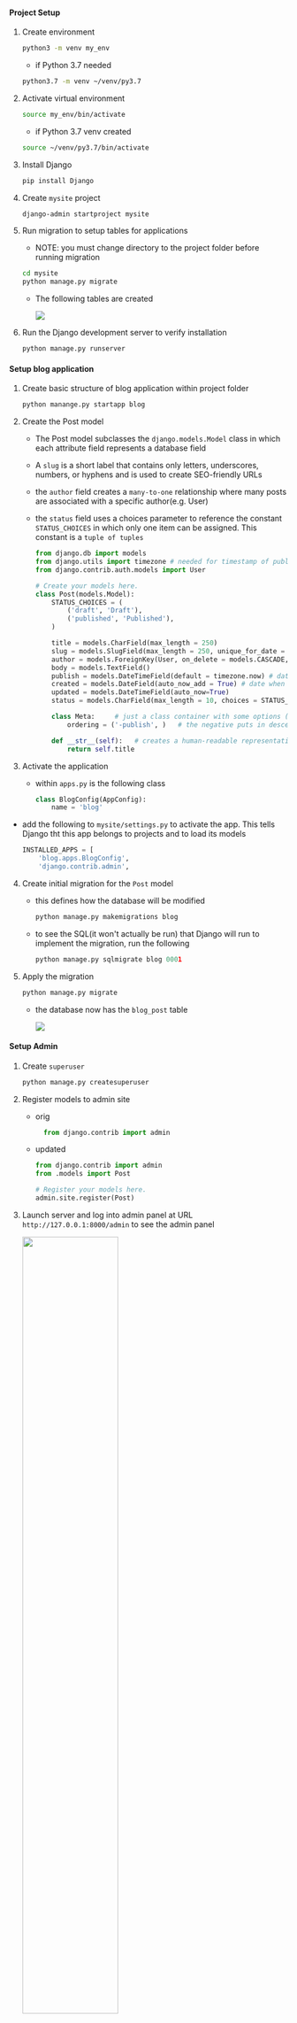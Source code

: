 #### Project Setup

1) Create environment

     ~~~ bash
     python3 -m venv my_env
     ~~~

     - if Python 3.7 needed

     ~~~ bash
     python3.7 -m venv ~/venv/py3.7
     ~~~



2) Activate virtual environment

     ~~~ bash
     source my_env/bin/activate
     ~~~

     - if Python 3.7 venv created

     ~~~ bash
     source ~/venv/py3.7/bin/activate
     ~~~

3) Install Django

    ~~~ bash
    pip install Django
    ~~~


4) Create `mysite` project

    ~~~ bash
    django-admin startproject mysite
    ~~~

5) Run migration to setup tables for applications

    - NOTE: you must change directory to the project folder before running migration

    ~~~ bash
    cd mysite
    python manage.py migrate
    ~~~

    - The following tables are created

        <img src = "First_Migration_.png"/> 

6) Run the Django development server to verify installation

    ~~~ bash
    python manage.py runserver
    ~~~

#### Setup blog application

1) Create basic structure of blog application within project folder

    ~~~ py
    python manange.py startapp blog 
    ~~~

2) Create the Post model
   - The Post model subclasses the `django.models.Model` class in which each attribute field represents a database field
   - A `slug` is a short label that contains only letters, underscores, numbers, or hyphens and is used to create SEO-friendly URLs
   - the `author` field creates a `many-to-one` relationship where many posts are associated with a specific author(e.g. User)
   - the `status` field uses a choices parameter to reference the constant `STATUS_CHOICES` in which only one item can be assigned. This constant is a `tuple of tuples`

        ~~~ py
        from django.db import models
        from django.utils import timezone # needed for timestamp of publish, created, & updated attributes
        from django.contrib.auth.models import User

        # Create your models here.
        class Post(models.Model):
            STATUS_CHOICES = (
                ('draft', 'Draft'),
                ('published', 'Published'),
            )

            title = models.CharField(max_length = 250)
            slug = models.SlugField(max_length = 250, unique_for_date = 'publish')
            author = models.ForeignKey(User, on_delete = models.CASCADE, related_name = 'blog_posts')
            body = models.TextField()
            publish = models.DateTimeField(default = timezone.now) # date with timezone info
            created = models.DateField(auto_now_add = True) # date when post initially created
            updated = models.DateTimeField(auto_now=True)
            status = models.CharField(max_length = 10, choices = STATUS_CHOICES, default = 'draft')

            class Meta:     # just a class container with some options (metadata)
                ordering = ('-publish', )   # the negative puts in descending order from most recently published

            def __str__(self):   # creates a human-readable representation of the object
                return self.title
        ~~~

3) Activate the application

    - within `apps.py` is the following class

        ~~~ py
        class BlogConfig(AppConfig):
            name = 'blog'
        ~~~

- add the following to `mysite/settings.py` to activate the app. This tells Django tht this app belongs to projects and to load its models

    ~~~ py
    INSTALLED_APPS = [
        'blog.apps.BlogConfig',
        'django.contrib.admin',
    ~~~

4) Create initial migration for the `Post` model 

    - this defines how the database will be modified
     
        ~~~ py
        python manage.py makemigrations blog
        ~~~

    - to see the SQL(it won't actually be run) that Django will run to implement the migration, run the following

       ~~~ py
       python manage.py sqlmigrate blog 0001
       ~~~


5) Apply the migration

    ~~~ py
    python manage.py migrate
    ~~~

    - the database now has the `blog_post` table

        <img src = "Post_model_Migration.png"/>


#### Setup Admin

1) Create `superuser`

    ~~~ py
    python manage.py createsuperuser
    ~~~

2) Register models to admin site

    - orig

        ~~~ py
          from django.contrib import admin
        ~~~

    - updated 
        ~~~ py
        from django.contrib import admin
        from .models import Post

        # Register your models here.
        admin.site.register(Post)
        ~~~
    
3) Launch server and log into admin panel at URL `http://127.0.0.1:8000/admin` to see the admin panel

    <img src = "Admin_panel.png" width = "60%"/>

4) Select Add post and note timezone message

    - message varies depending on your actual timezone

        <img src = "Addpost_timezone_message.png" width = "50%"/>

        - this can be resolved by modifying `TIME_ZONE` in `settings.py` to your actual timezone

        - before

            ~~~ py
            TIME_ZONE = 'UTC'
            ~~~

        - after

            ~~~ py
            TIME_ZONE = 'America/Chicago'
            ~~~

    - However, modifying `TIME_ZONE` can cause issues with Daylight Savings Time. It is recommended to use `UTC` time in the database and convert to `local time` for user interactions. <a href = "https://docs.djangoproject.com/en/3.0/topics/i18n/timezone"> see Time zones Django documentation</a>  

#### Customize admin model

1) Add the following model to `admin.py`

    - note the `admin options` 
        
        -  <a href = "https://docs.djangoproject.com/en/3.0/ref/contrib/admin/"> Django admin options </a>

        ~~~ py
        from django.contrib import admin
        from .models import Post

        # Register your models here.
        # admin.site.register(Post)

        # Custom models 
        @admin.register(Post)   # decorator performs same as admin.site.register(Post)
        class PostAdmin(admin.ModelAdmin):
           list_display = ('title', 'slug', 'author', 'publish', 'status')
           list_filter = ('status', 'created', 'publish', 'author')
           search_fields = ('title', 'body')
           prepopulated_fields = {'slug': ('title',)}
           raw_id_fields = ('author',)
           date_hierarchy = 'publish'
           ordering = ('status', 'publish')
        ~~~

#### Create list & detail views

1) Add the following views

    ~~~ py
    from django.shortcuts import render, get_object_or_404
    from .models import Post

    # Create your views here.
    def post_list(request):
        posts = Post.published.all()
        return render(request, 'blog/post/list.html', {'posts': posts})


    def post_detail(request, year, month, day, post):
        post = get_object_or_404(Post, 
            slug = post, 
            status = 'published', 
            publish__year = year,
            publish__month = month,
            publish__day = day)    

        return render(request, 'blog/post/detail.html', {'post': post}) 
    ~~~

2) Add URL patterns for views in the blog app

    - this maps URLs to views
    - the first pattern does not have arguments
    - the second pattern take four arguments
    - angle brackets are used to capture values from a URL as a strings
    - `path converters` are used to capture values. For example, <int:year> looks for a int parameter and returns an integer.  Likewise, <slug:post> matches a slug string
    - <a href = "https://docs.djangoproject.com/en/3.0/topics/http/urls/#path-converters"> Django path converters</a>
    - `name` maps the view
        ~~~ py
        from django.urls import path
        from . import views

        app_name = 'blog'

        urlpatterns = [
            # post views
            path('', views.post_list, name = 'post_list'),
            path('<int:year>/<int:month>/<int:day>/<slug:post>/', views.post_detail, name = 'post_detail'),
            
        ]
        ~~~

3) Update the project `urls.py`

    - add the `include` import

    - add the following to the `urlpatterns` variable

    - the `namespace` blog allow precise reversing of `names URL patterns`

        ~~~ py

        from django.urls import path, include

        urlpatterns = [
            path('admin/', admin.site.urls),
            path('blog/', include('blog.urls', namespace = 'blog')),

        ]

        ~~~

#### Implement Canonical URLs for models

    - Canonical means `preferred` and is a unique URL
    - the `reverse` method allows URLs to be built using their name and also allows passing additional parameters

    - Add the following to `models.py`
    - import `reverse`

        ~~~ py
        from django.urls import reverse
        ~~~

    - create `get_absolute_url` method to link to specific posts

        ~~~ py

        def get_absolute_url(self):
            return reverse("blog:post_detail",   # define args next, kwargs can also be implmented
                             args=[self.publish.year,
                                   self.publish.month,
                                   self.publish.day,
                                   self.slug ])
        
        ~~~

#### Update the models
    - import `reverse`

        ~~~ py
        from django.urls import reverse
        ~~~

    - 

#### Create templates for the views    

1) Set up the following folders and files inside the `blog` app

    <img src = 'template_structure.png'/>

   - use template tags, template variables, and template filters to create templates

2) Create the `base.html` template

    - utilizes `static files`

        ~~~ html
        {% load static %}
        <!DOCTYPE html>
        <html>
            <head>
               <title>{% block title %} {% endblock %} </title>
               <link href = "{% static "css/blog.css"%}" rel = "stylesheet">
            </head>

            <body>

                <div id = "content">
                    {% block content %}

                    {% endblock %}

                </div>

                <div id = "sidebar">
                    <h2> My blog </h2>
                    <p> This is my blog </p>

                </div>

            </body>

        </html>
        ~~~

3) Create the `list.html`template

    - `extends` allows this template to inherit from the `base.html` file
    - Two template filters are applied in the body of the post

        ~~~ html
        {% extends "blog/base.html" %}

        {% block title %} My Blog {% endblock %}

        {% block content %}
            <h1> My Blog! </h1>

            {% for post in posts %}
                <h2>
                    <a href = "{{ post.get_absolute_url }}">
                        {{ post.title }}
                    </a>
                </h2>

                <p class = "date">
                    Published {{ post.publish }} by {{ post.author }}
                </p>

                {{ post.body|truncatewords:30|linebreaks}}

            {% endfor %}

        {%endblock%}
        ~~~

4) Create `detail.html` template

    ~~~ html
    {% extends "blog/base.html" %}

    {% block title %} {{ post.title }} {% endblock %}

    {% block content %}
        <h1> {{post.title}} </h1>
        <p class = "date">
            Published {{post.publish}} by {{post.author}}
        </p>

        {{post.body|linebreaks}}
    {% endblock %} 
    ~~~

#### Add Pagination

1) In `views.py` add the following import

    ~~~ py
    from django.core.paginator import Paginator, EmptyPage, PageNotAnInteger
    ~~~

2) Within `template\blog` create `pagination.html` template

    ~~~ html
    <div class = "pagination">
        <span class = "step-links">
        {% if page.has_previous %}
            <a href = "?page = {{ page.previous_page_number }}">Previous</a>
        {% endif %}

            <span class = "current">
                Page {{page.number}} of {{page.paginator.num_pages}}. 
            </span>

            {% if page.has_next %}
                <a href = "?page={{page.next_page_number }}">Next</a>
            {%endif%}
        </span>
    </div>
    ~~~

3) Within the `list.html` template, add the following to refer to the pagination template

    ~~~ html
    ...
    {% endfor %}

        {% include "pagination.html" with page=posts %}

    {%endblock%}
    ~~~

#### Using Class-based views

- Views are implemented as Python objects instead of functions

1) Add `from django.views.generic import ListView` to `views.py`

2) Create the following class-based view in `views.py`

- The following two lines are analogous and create the queryset

    ~~~ py
        model = Post
        # queryset = Post.published.all()
    ~~~

- Although `object_list` is generically created for the query results, using `context_object_name` makes your code easier to follow

    ~~~ py
    class PostListView(ListView):
        model = Post
        # queryset = Post.published.all()
        context_object_name = 'posts'
        paginate_by = 3
        template_name = 'blog/post/list.html'
    ~~~

3) Modify `blog\urls.py` to use the `PostListView` class

    ~~~ py
    urlpatterns = [
        # post views
        # path('', views.post_list, name = 'post_list'),
        path('', views.PostListView.as_view(), name = 'post_list'),
        ...
    ~~~

4) Update the `list.html` file to receive an obj

    - NOTE: you must not put any spaces within `page=page_obj`

        ~~~ html
            {% endfor %}

            <!--  {% include "pagination.html" with page=posts %} -->
            {% include "pagination.html" with page=page_obj %}
        {%endblock%}

        ~~~

5) Add a link to return to the main blogs page

    ~~~ html
    <a href = '/blog'> return to all blogs </a>
    ~~~

### Adding Forms to blog

1) Create a `forms.py` file inside the blog app

    - this subclassess the base Form class
    - the CharField typicially renders as a HTML `input` element
    - `widget = forms.Textarea` overrides this and renders as an HTML `textarea` element
    - email validation is done on anything with `EmailField()`
    - <a href = 'https://docs.djangoproject.com/en/3.0/ref/forms/fields/'> Django Form Fields documentation </a>

        ~~~ py
        from django import forms

        class EmailPostForm(forms.Form):
           name = forms.CharField(max_length = 25)
           email = forms.EmailField()
           to = forms.EmailField()
           comments = forms.CharField(required = False, widget = forms.Textarea)
        ~~~

2) Create a view for the form

    - add the `EmailPostForm` import to `views.py`

    ~~~ py
    from .forms import EmailPostForm
    ~~~

    - Add the `post_share` view

    - it has both `request` & `post_id` as parameters
    - `get_object_or_404` verifies that post has `published status`
    - the same view is used for initial blank forms as well as forms with submitted data
    - a `GET` request indicates an empty form has to be displayed
    - a `POST` request indicates that valid form data has been submitted for the form to process
    - `request.method = POST` distinguishes between these two scenarios

#### Sending emails with Django

1) Django will write emails to the console if this is added to `settings.py`

    ~~~ py
    EMAIL_BACKEND = 'django.core.mail.backends.console.EmailBackend'
    ~~~

2) To use the SMTP server for `gmail`, add the following with a valid `gmail` account
   
    - IMPORTANT !! You can hide this info from tracking this sensitive info in github by going into the directory and issuing the following command to halt tracking changes on settings.py
    - TLS is a cryptographic protocol that provides end-to-end security of data sent between applications over the Internet.
    - 
        ~~~ bash
        git update-index --assume-unchanged settings.py
        ~~~

        NOTE - This will restore tracking changes !
        ~~~ bash
        git update-index --no-assume-unchanged settings.py
        ~~~

        ~~~ py
        EMAIL_HOST = 'smtp.gmail.com'
        EMAIL_HOST_USER = 'valid_gmail_account@gmail.com'
        EMAIL_HOST_PASSWORD = 'password for the account'
        EMAIL_PORT = 587
        EMAIL_USE_TLS = True
        ~~~

3) Modify `views.py`

    - import send_mail

        ~~~ py
        from django.core.mail import send_mail
        ~~~

    - modify `post_share` in `views.py`
        - A URI (Uniform Resource Identifier) is a string that refers to a resource such as a URL
        - get_absolute_url() method to tell Django how to calculate the canonical URL for an object. To callers, this method should appear to return a string that can be used to refer to the object over HTTP.
        - an example of cd is `cd is {'name': 'ME', 'email': 'sktestdjango@gmail.com', 'to': 'sktestdjango@gmail.com', 'comments': 'Some comment'}`

            ~~~ py
            def post_share(request, post_id):
                # Retrieve post by ID
                post = get_object_or_404(Post, id = post_id, status = "published")
                sent = False

                if request.method == 'POST':
                    # form was submitted with data
                    form = EmailPostForm(request.POST)
                    if form.is_valid():
                        # Form fields passed validation
                        cd = form.cleaned_data 
                        # ... send email
                        post_url = request.build_absolute_uri(post.get_absolute_url())
                        subject = f"{cd['name']} recommends you read " f"{post.title}"
                        message = f"Read {post.title} at {post_url} \n\n" f"{cd['name']}\'s comments: {cd['comments']}"
                        send_mail(subject, message, 'sktestdjango@gmail.com', [cd['to']])
                        sent = True

                else:  # show blank form
                    form = EmailPostForm()

                context = {'post': post, 'form': form, 'sent': sent}

                return render(request, 'blog/post/share.html', context)  
            ~~~

4) Add the path in `/blogs/urls.py`    

    ~~~ py
    urlpatterns = [
        # post views
        # path('', views.post_list, name = 'post_list'),
        path('', views.PostListView.as_view(), name = 'post_list'),
        path('<int:year>/<int:month>/<int:day>/<slug:post>/', views.post_detail, name = 'post_detail'),
        path('<int:post_id>/share/', views.post_share, name = 'post_share'),
    ]
    ~~~

5) Create the `share` template inside `blog/post`

    ~~~ html
    {% extends "blog/base.html" %}

    {% block title %} Share a post {% endblock %}

    {% block content %}
        {% if sent %}
            <h1> E-mail successfully sent </h1>
            <p> 
                "{{ post.title}}" was successfully sent to {{ form.cleaned_data.to}}.
            </p>
        {% else %}
            <h1> Share "{{ post.title }}" by e-mail </h1>
            <form method = "post">
            <!-- Example data that is looped in
            cd is {'name': 'ME', 'email': 'sktestdjango@gmail.com', 'to': 'sktestdjango@gmail.com', 'comments': 'DEBUG test AGAIN'}  -->    
                
                {% for field in form%}
                    <div>
                        {{ field.errors }}
                        {{ field.label_tag }} {{ field }}
                    </div>
                {% endfor %}
                {% csrf_token %}
                <input type = "submit" value = "Send e-mail">
            </form>
        {% endif %}    

    {% endblock %}

    ~~~

#### Comment functionality

1) Add a model for storing comments

    - The `ForeignKey` associates one `Post` to many `Commments`
    - this is a `one-to-many` relationship
    - the `related_name` attribute allows retrieval  all of a post's comments using `post.comments.all()`
    - If `related_name` was not defined, Django would use `comment_set` instead
    - Generally, `related_name` is the name to use for the relation from the related object back to this one
    - the `active` attribute allows for comments to be turned off(e.g. hidden)

        ~~~ py
        class Comment(models.Model):
            post = models.ForeignKey(Post, on_delete=models.CASCADE, related_name='comments')
            name = models.CharField(max_length=80)
            email = models.EmailField()
            body = models.TextField()
            created = models.DateTimeField(auto_now_add = True)
            updated = models.DateTimeField(auto_now=True)
            active = models.BooleanField(default = True)

            class Meta:  # just a class container with some options (metadata)
               ordering: ('created',)

            def __str__(self):
               return f'Comment by {self.name} on {self.post}' 
        ~~~

2) Create a new migration in terminal of the virtual environment

    ~~~ bash
    python manage.py makemigrations blog
    ~~~

3) Run the migration

    ~~~ bash
    python manage.py migrate
    ~~~

4) Register model with the admin interface in `admin.py`

    - include the `Comment` import

    - add the custom Model

        ~~~ py
        @admin.register(Comment)
        class CommentAdmin(admin.ModelAdmin):
           list_display = ('name', 'email', 'post', 'created', 'active' )
           list_filter = ('active', 'created', 'updated')
           search_fields = ('name', 'email', 'body')
        ~~~

5) Modify `forms.py` to allow dynamically built forms from `Comment` model

    - include the `Comment` import

    - add the following class

        ~~~ py
        class CommentForm(forms.ModelForm):
            class Meta:
                model = Comment
                fields = ('name', 'email', 'body')
        ~~~

6) Modify the `post_detail` view    

    - import the `Comment` model and `CommentForm`

        ~~~ py
        from .models import Post, Comment
        from .forms import EmailPostForm, CommentForm
        ~~~

        ~~~ py
        def post_detail(request, year, month, day, post):
            post = get_object_or_404(Post, 
                                   slug = post, 
                                   status = 'published', 
                                   publish__year = year,
                                   publish__month = month,
                                   publish__day = day)    



            # list of active comments for this post
            comments = post.comments.filter(active = True)

            new_comment = None

            if request.method == 'POST':
                # A comment was posted
                comment_form = CommentForm( data=request.POST )

                if comment_form.is_valid():
                    # create comment obj but do not save to database yet
                    new_comment = comment_form.save(commit = False)
                    # Assign current post to comment
                    new_comment.post = post
                    # Save the comment to the database
                    new_comment.save()

            else:  # provide blank comment form
                comment_form = CommentForm()


            context = {'post': post, 'comments': comments, 
                      'new_comment': new_comment, 'comment_form': comment_form }

            return render(request, 'blog/post/detail.html', context) 
        ~~~

7) Add comments to `post_detail` template content block

    ~~~ py
        {% with comments.count as total_comments %}
            <h2>
                {{ total_comments }} comment {{ total_comments|pluralize }}
            </h2>
        {% endwith %}  

        {% for comment in comments %}
                <div class = "comment">
                    <p clss = "info">
                        Comment {{ forloop.counter }} by {{ comment.name }}
                    </p>
                    {{ comment.body|linebreaks }}
                </div>
            {% empty %}
                <p> There are no comments yet </p>    
            {% endfor %}
        {% if new_comment %}
            <h2> Your comment has been added </h2>
        {% else %}
            <h2> Add a new comment </h2>
            <form method = 'post'>
                {{ comment_form.as_p }}
                {% csrf_token %}
                <p>
                    <input type = "submit" value = "Add Comment">
                </p>
            </form>


        {% endif %}
    ~~~
   
8) Move `return to all blogs` link to below `Share this post link`

    ~~~ html
        <p>
            <a href = "{% url "blog:post_share" post.id %}"> Share this post <a/>
        </p>

        <p>
            <a href = '/blog'> return to all blogs </a>
        </p>

    ~~~

#### Add tagging functionality

1) Utilize the 3rd party app `django-taggit`

    - from virtual environment in terminal run

        ~~~ bash
        pip install django_taggit
        ~~~

 2) Add the app to `INSTALLED_APPS` in `settings.py`

    ~~~ py
    ...
    INSTALLED_APPS = [
        'blog.apps.BlogConfig',
        'taggit',
        'django.contrib.admin',
    ...
    ~~~

 3) Add `taggit` to `models.py`

    - import taggit

        ~~~ py
        from taggit.managers import TaggableManager
        ~~~

    - append to the `Post` model
    - the `tags` manager allows adding, retreiving, &  removal of tags from `Post` objects
        ~~~ py
        tags = TaggableManager()
        ~~~

4) Create a migration for the changes to `model.py`

    ~~~ py
    python manage.py makemigrations blog
    ~~~ 

5) Run migration

    ~~~ py
    python manage.py migrate
    ~~~

6) Modify the `list` template to display tags

    - the `join` template filter
    - <a href = "https://docs.djangoproject.com/en/3.0/ref/templates/builtins/#filter"> Django template filters </a>

        ~~~ py
            ...
            {{ post.title }}

            <p class = 'tags'> Tags: {{ post.tags.all|join:", " }}</p>
            ...
    ~~~

7) Modify `views.py` to allow listing of posts with a specific tag

    - import `Tag` model

        ~~~ py
            from taggit.models import Tag
        ~~~

    - modify `post_list` view to filter posts by tag

        ~~~ py
            def post_list(request, tag_slug = None):
                object_list = Post.published.all()
                
                tag = None

                if tag_slug:
                    tag = get_object_or_404(Tag, slug = tag_slug)
                    object_list = object_list.filter(tags__in = [tag])
        ~~~

    - include `tags` in the `context`

        ~~~ py
            context = {'page': page, 'posts': posts, 'tag': tag}
        ~~~

 8) Modify `urls.py`

- `name` allows calling the same view with and without parameters

    ~~~ py
        urlpatterns = [
            # post views
            path('', views.post_list, name = 'post_list'),
            # path('', views.PostListView.as_view(), name = 'post_list'),
            path('tag/<slug:tag_slug>/', views.post_list, name = 'post_list_by_tag'),
            path('<int:year>/<int:month>/<int:day>/<slug:post>/', views.post_detail, name = 'post_detail'),
            path('<int:post_id>/share/', views.post_share, name = 'post_share'),
        ]
    ~~~

9) Modify the `list` template

    - before
        ~~~ html
            {% extends "blog/base.html" %}

            {% block title %} My Blog {% endblock %}

            {% block content %}
                <h1> My Blog! </h1>

                {% for post in posts %}
                    <h2>
                        <a href = "{{ post.get_absolute_url }}">
                            {{ post.title }}
                        </a>
                    </h2>

                    <p class = "date">
                        Published {{ post.publish }} by {{ post.author }}
                    </p>

                    {{ post.body|truncatewords:30|linebreaks}}

                {% endfor %}

                <!--  {% include "pagination.html" with page=posts %} -->
                {% include "pagination.html" with page=page_obj %}
            {%endblock%}
        ~~~

    - after

        ~~~ html
            {% extends "blog/base.html" %}

            {% block title %} My Blog {% endblock %}

            {% block content %}
                <h1> My Blog! </h1>

                {% if tag %}
                    <h2> posts tagged with "{{ tag.name }}" </h2>
                {% endif %}

                {% for post in posts %}
                    <h2>
                        <a href = "{{ post.get_absolute_url }}">
                            {{ post.title }}
                        </a>
                    </h2>

                    <p class = "tags">
                        Tags:
                        {% for tag in post.tags.all %}
                            <a href = "{% url "blog:post_list_by_tag" tag.slug %}">
                                {{ tag.name }}
                            </a>
                            {% if not forloop.last %}, {% endif %}
                        {% endfor %}
                    </p>
                    <p class = "date">
                        Published {{ post.publish }} by {{ post.author }}
                    </p>

                    {{ post.body|truncatewords:30|linebreaks}}

                {% endfor %}    

                {% include "pagination.html" with page=posts %}
                <!-- {% include "pagination.html" with page=page_obj %} -->
            {%endblock%}
        ~~~

#### Retrieve similar posts

1) Modify `views.py` 

    - add `Count` import

        ~~~ py
        from django.db.models import Count
        ~~~

    - add the following to the bottom of the `post_detail` function
    - the last four aggregated posts are sliced using the calculated field `-same_tags`

        ~~~ py
            post_tags_ids = post.tags.values_list('id', flat = True)
            similar_posts = Post.published.filter(tags__in=post_tags_ids).exclude(id=post.id)
            similar_posts = similar_posts.annotate(same_tags=Count('tags')).order_by('-same_tags', '-publish')[:4]

            context = {'post': post, 'comments': comments, 
                    'new_comment': new_comment, 'comment_form': comment_form,
                    'similar_posts': similar_posts }

            return render(request, 'blog/post/detail.html', context)  
        ~~~

2) Modify the `detail` template to show posts that are similar

    ~~~ py
        ...
        {{post.body|linebreaks}}

            <p>
                <a href = "{% url "blog:post_share" post.id %}"> Share this post </a>
            </p>

            <h2> Similar Posts </h2>
            {% for post in similar_posts %}
                <p>
                    <a href = "{{ post.get_absolute_url }}"> {{post.title}} </a>
                </p>
            {% empty %}
                There are no similar posts yet
            {% endfor %}

            <p>
                <a href = '/blog'> return to all blogs </a>
            </p>
        ...
    ~~~

#### Using custom template tags

<a href = "https://docs.djangoproject.com/en/3.0/howto/custom-template-tags/"> Django Cusomter template tags documentation </a>

1) Create a `templatetags` directory inside the `blog` app

2) Add the following two files to the `templatetags` directory

   - `__init__.py`

   - `blog_tags.py`

3) Add the following to the `blog_tags` file


- `Django` uses the `simple_tag` decorator to use the function name as the tag name. To create a custom name, append `(name='CustomName')` to `.simple_tag`
- the `register` variable is an instance of `template.Library()` and it regsiters the custom tags and filters

    ~~~ py
    from django import template
    from ..models import Post

    register = template.Library()

    @register.simple_tag
    def total_posts():
        return Post.published.count

    ~~~

4) Update `base.html` to utilize `blog_tags`

    ~~~ html
    {% load blog_tags %}
    {% load static %}
    <!DOCTYPE html>
    <html>
        <head>
            <title>{% block title %} {% endblock %} </title>
            <link href = "{% static "css/blog.css"%}" rel = "stylesheet">
        </head>

        <body>

            <div id = "content">
                {% block content %}

                {% endblock %}
            </div>

            <div id = "sidebar">
                <h2> My blog </h2>
                <p> This is my blog, I've wriiten {% total_posts %} so far </p>
            </div>

        </body>

    </html>
    ~~~

   - The `blog` page will now show the `total_posts` custom tag

    <img src = "total_posts_custom_tag.png" width = "50%"/>

5) Add the following to `blog_tags.py`

     - show current_time is just used to demonstrate anther way to use a simple_tag that is named `time_now`

     ~~~ py
     import datetime

     register = template.Library()

     format_string = "%b %x %X %Z %p"

     @register.simple_tag
     def total_posts():
     return Post.published.count()

     @register.simple_tag(name = 'time_now')
     def show_current_time():
          return datetime.datetime.now().strftime(format_string)
     ~~~

     - the inclusion tag allows rendering of context variables into a template
     - the `blog/post/latest_posts.html` template renders the `latest_posts` context variable
     - this function returns a `dictionary`

     ~~~ py
     @register.inclusion_tag('blog/post/latest_posts.html')
     def show_latest_posts(count=5):
     latest_posts = Post.published.order_by('-publish')[:count]
     return {'latest_posts': latest_posts}
     ~~~

6) Create the `blog/post/latest_posts.html` template

     - the URL & title of each item in the `latest_posts` dictionary is rendered in the template

     ~~~ html
     <ul>
          {% for post in latest_posts %}
               <li>
                    <a href = "{{ post.get_absolute.url }}"> {{ post.title }} </a>
               </li>
          {% endfor%}
     </ul>
     ~~~

7) Modify `base.html` to render the `context variable`

     - 

     ~~~ html
          <div id = "sidebar">
               <h2> My blog </h2>
               <p> This is my blog, I've wriiten {% total_posts %} so far </p>
          
               <h3> Latest posts </h3>
               {% show_latest_posts 3 %}
               <h4> Current time </h4>
               {% time_now %}          
          </div>
     ~~~


8) Add a `simple tag` that returns a reusable value in `django_blog_postgres`

     - a `QuerySet` using the `annotate` function will aggregate the total number of post comments
     - the `Count` function will store the total number in the `total_comments` variable
     - the `-` sign puts the results in descending order
     - the `count` variable is optional and limits the total objects returned to 5


     - make sure that `Count` is imported

     ~~~ py
     from django.db.models import Count
     ~~~

     ~~~ py
     @register.simple_tag
     def get_most_commented_posts(count = 5):
          return Post.published.annotate(total_comments = Count('comments')).order_by('-total_comments')[:count]   
     ~~~

9) Update the `base.html` template

     - the variable returned is stored in a new variabled called `most_commented_posts`

     ~~~ html
          <div id = "sidebar">
               <h2> My blog </h2>
               <p> This is my blog, I've wriiten {% total_posts %} so far </p>
          
               <h3> Latest posts </h3>
               {% show_latest_posts 3 %}
               <h4> Current time </h4>
               {% time %}
               <h3> Most commented posts </h3>
               {% get_most_commented_posts as most_commented_posts %}
               <ul>
                    {% for post in most_commented_posts %}
                         <li>
                              <a href = "{{post.get_absolute_url}}"> {{post.title}} </a>
                         </li>
                    {% endfor %}     
               </ul>
          </div>
     ~~~

     - the sidebar will now show all of the custom template tags

     <img src = "side_bar_with_several_custom_template_tags.png" width = "50%"/>

#### Custom template filters

1) `Markdown` syntax can be converted to HTML in templates after installing the Python markdown module
   
     - Special Python functions that accept 1 or 2 parameters and an optional argument
     - Value returned can be sent into a another filter

     <a href = "https://python-markdown.github.io/" > Python Markdown </a>

     <a href = "https://docs.djangoproject.com/en/3.0/ref/templates/builtins/#built-in-filter-reference"> Django filter reference </a>

     <a href = "https://docs.djangoproject.com/en/3.0/howto/custom-template-tags/#writing-custom-template-filters"> Django custom template filter reference </a>


     - install `markdown` within the `virtual environment`

     ~~~ bash
     pip install markdown
     ~~~

2) Create a custom filter to use Markdown in blog posts and then convert to HTML in templates in `blog_tags.py`

     - by default, `Django` will escape HTML code to prevent malicious HTML output
     - using the `mark_safe` function will allow Djngo to output the HTML
     - the function is named to prevent conflicts

     - import the following

     ~~~ py
     from django.utils.safestring import mark_safe
     import markdown
     ~~~


     ~~~ py
     @register.filter(name = "markdown")
     def markdown_format(text):
          return mark_safe(markdown.markdown(text))
     ~~~

 3) Add the following to load template tags in `list.html` & `detail.html` below the `extends tag`

     ~~~ html
     {% load blog_tags %}
     ~~~

4) In `details.html` 

     replace `{{post.body|linebreaks}}`

     with `{{post.body|markdown}}`

5) In `list.html` 
   
     replace `{{ post.body|truncatewords:30|linebreaks}}`
     
     with ` {{ post.body|markdown|truncatewords_html:30 }}`

6) Open the URL to `http://127.0.0.1:8000/admin/blog/post/add/` and the following to the body section

     ~~~ text
     This is a post formatted with markdown
     --------------------------------------

     *this is emphasized*  **this is more emphasized**

     Here is a new list:
     * one
     * two
     * three
     ~~~

     - the following should will be rendered on the blog site

     <img src = "markdown_post.png" width = "50%"/>

#### Creating a sitemap

1) Add the following to `settings.py` and define a `site ID`

     - `Django` includes a `sitemap framework` that provides search engines
          - pages of your website
          - relevance
          - update frequency
     - it also associates objects to specific websites running within the project
     - using the `sitemap framework` requires activation of the sites and the sitmap applications

     ~~~ py
     # Application definition

     SITE_ID = 1

     INSTALLED_APPS = [
     'blog.apps.BlogConfig',
     'taggit',
     'django.contrib.admin',
     'django.contrib.auth',
     'django.contrib.contenttypes',
     'django.contrib.sessions',
     'django.contrib.messages',
     'django.contrib.staticfiles',
     'django.contrib.sites',
     'django.contrib.sitemaps',

     ]
     ~~~

2) Create tables for the `Django` site application by runnning a migration in the terminal of the virtual environment

     ~~~bash 
     python manage.py migrate
     ~~~


     - the following is expected in the terminal

     ~~~ bash
     Operations to perform:
     Apply all migrations: admin, auth, blog, contenttypes, sessions, sites, taggit
     Running migrations:
     Applying sites.0001_initial... OK
     Applying sites.0002_alter_domain_unique... OK
     ~~~


3) Create the `sitemps.py` file inside the `blog` folder

     - a `sitemap` is an `XML` file that provides info to `search engines`
     - the custom sitemap inherits from the `Sitemap` class
     - `relevance` is determined from the `priority` attribute
     - `update frequency` is determined from the `changefreq` attribute
     - `items` returns a `QuerySet` of objects used in the sitemap
     - `absolute_URL` determines the `URL` of each post
     - `location` can be used to find the `URL` of each object
     - `lastmod` provides the most recent update timestamp
     - NOTE: `changefreq` & `priority` can be used as `attributes` OR `methods`
     - <a href = "https://docs.djangoproject.com/en/3.0/ref/contrib/sitemaps/"> Django SiteMap framework </a>


     ~~~ py
     from django.contrib.sitemaps import Sitemap
     from .models import Post

     class PostSitemap(Sitemap):
          changefreq = 'weekly'
          priority = '0.9'    # max is 1

          # Django will call the get_abolsute_url method created in Post model
          #    def get_absolute_url(self):
          def items(self):
               return Post.published.all()


          # should return a datetime obj
          # defined in Post model as
          #    updated = models.DateTimeField(auto_now=True)
          def lastmod(self, obj):
               return obj.updated 
     ~~~


4) Add `sitemap URL` to the project's `urls.py` file

     - the following imports are required

     ~~~ py
     from django.contrib.sitemaps.views import sitemap
     from blog.sitemaps import PostSitemap
     ~~~

     - NOTE: changes to a sitemap can `ping` Google 
     - <a href = "https://docs.djangoproject.com/en/3.0/ref/contrib/sitemaps/#django.contrib.sitemaps.ping_google"> Ping Google </a>

     ~~~ py
     # a custom sitemaps dictionary can be created and passed to the sitemap view
     sitemaps = {
          'posts': PostSitemap,
     }


     urlpatterns = [
          path('admin/', admin.site.urls),
          path('blog/', include('blog.urls', namespace = 'blog')),
          path('sitemap.xml', sitemap, {'sitemaps': sitemaps}, name = 'django.contrib.sitemaps.views.sitemap')
     ]
     ~~~

5) Open `http://127.0.0.1:8000/sitemap.xml`  in the browser to view the XML output of `sitemap.xml`

     - each `url` tag is creaated using info returned from the `get_absolute_url` method in the `Post` model
     - the site is defined as `example.com` as defined in the `Site` obj in the database

     ~~~ xml
     <urlset xmlns="http://www.sitemaps.org/schemas/sitemap/0.9">
          <url>
               <loc>http://example.com/blog/2020/7/22/markdown-post/</loc>
               <lastmod>2020-07-22</lastmod>
               <changefreq>weekly</changefreq>
               <priority>0.9</priority>
          </url>
          <url>
               <loc>http://example.com/blog/2020/5/22/new-published-post/</loc>
               <lastmod>2020-05-22</lastmod>
               <changefreq>weekly</changefreq>
               <priority>0.9</priority>
          </url>
          <url>
               <loc>http://example.com/blog/2020/5/22/miles-davis-favorite-songs/</loc>
               <lastmod>2020-05-27</lastmod>
               <changefreq>weekly</changefreq>
               <priority>0.9</priority>
          </url>
          <url>
               <loc>http://example.com/blog/2020/5/22/notes-duke-ellington/</loc>
               <lastmod>2020-05-27</lastmod>
               <changefreq>weekly</changefreq>
               <priority>0.9</priority>
          </url>
               <url>
               <loc>http://example.com/blog/2020/5/20/another-post/</loc>
               <lastmod>2020-05-20</lastmod>
               <changefreq>weekly</changefreq>
               <priority>0.9</priority>
          </url>
               <url>
               <loc>http://example.com/blog/2020/5/20/Who-was-Django-Reinhardt/</loc>
               <lastmod>2020-05-27</lastmod>
               <changefreq>weekly</changefreq>
               <priority>0.9</priority>
          </url>
     </urlset>
     ~~~

6) Open `http://127.0.0.1:8000/admin/sites/site/` to see the admin view of the site's framework

     <img src = "admin_sitemap.png" width = "50%"/>

7) Change the `Domain name` to `localhost:8000` and note that the url location is now updated

     ~~~ xml
     <urlset xmlns="http://www.sitemaps.org/schemas/sitemap/0.9">
          <url>
               <loc>http://localhost:8000/blog/2020/7/22/markdown-post/</loc>
               <lastmod>2020-07-22</lastmod>
               <changefreq>weekly</changefreq>
               <priority>0.9</priority>
          </url>
          <url>
               <loc>http://localhost:8000/blog/2020/5/22/new-published-post/</loc>
               <lastmod>2020-05-22</lastmod>
               <changefreq>weekly</changefreq>
               <priority>0.9</priority>
          </url>
          <url>
               <loc>http://localhost:8000/blog/2020/5/22/miles-davis-favorite-songs/</loc>
               <lastmod>2020-05-27</lastmod>
               <changefreq>weekly</changefreq>
               <priority>0.9</priority>
          </url>
          <url>
               <loc>http://localhost:8000/blog/2020/5/22/notes-duke-ellington/</loc>
               <lastmod>2020-05-27</lastmod>
               <changefreq>weekly</changefreq>
               <priority>0.9</priority>
          </url>
          <url>
               <loc>http://localhost:8000/blog/2020/5/20/another-post/</loc>
               <lastmod>2020-05-20</lastmod>
               <changefreq>weekly</changefreq>
               <priority>0.9</priority>
          </url>
          <url>
               <loc>http://localhost:8000/blog/2020/5/20/Who-was-Django-Reinhardt/</loc>
               <lastmod>2020-05-27</lastmod>
               <changefreq>weekly</changefreq>
               <priority>0.9</priority>
          </url>
     </urlset>
     ~~~

#### Creating feeds

1) Create `feeds.py` inside the `blog` app folder

     - `Django` can be  configured to create `RSS` or `Atom` feeds for updated content
     - the feeds are usually generated in `XML` format by a `feed aggregator`
     - <a href = "https://docs.djangoproject.com/en/3.0/ref/contrib/syndication/"> Django Syndication Feed framework </a>
     - the `reverse()` method allows for URLs to be created from their `name` and other optional params
     - `items()` retrieves objects to be used in the feed

     ~~~ py
     from django.contrib.syndication.views import Feed
     from django.template.defaultfilters import truncatewords
     from django.urls import reverse_lazy
     from .models import Post

     class LatestPostsFeed(Feed):
          title = 'My Blog'
          link = reverse_lazy('blog:post_list')
          description = 'New posts of my own'

          def items(self):
               return Post.published.all()[:5]

          def item_title(self, item):
               return item.title  

          def item_description(self, item):
               return truncatewords(item.body, 30)   
     ~~~

2) Modify the `blog` app's `urls.py` file

     - include the import

     ~~~ py
     from .feeds import LatestPostsFeed
     ~~~

     - add the feed route to `urlpatterns`

     ~~~ py
     urlpatterns = [
     # post views
     path('', views.post_list, name = 'post_list'),
     # path('', views.PostListView.as_view(), name = 'post_list'),
     path('tag/<slug:tag_slug>/', views.post_list, name = 'post_list_by_tag'),
     path('<int:year>/<int:month>/<int:day>/<slug:post>/', views.post_detail, name = 'post_detail'),
     path('<int:post_id>/share/', views.post_share, name = 'post_share'),
     path('feed/', LatestPostsFeed(), name = 'post_feed'),
     ]
     ~~~

3) Navigate to `http://127.0.0.1:8000/blog/feed/` to view the RSS feed

     ~~~ RSS
     <?xml version="1.0" encoding="utf-8"?>
     <rss version="2.0" xmlns:atom="http://www.w3.org/2005/Atom">
          <channel>
               <title>My Blog</title>
               <link>http://localhost:8000/blog/</link>
               <description>New posts of my own</description>
               <atom:link href="http://localhost:8000/blog/feed/" rel="self"></atom:link>
               <language>en-us</language>
               <lastBuildDate>Thu, 23 Jul 2020 02:13:27 +0000</lastBuildDate>
               <item>
                    <title>Markdown post</title>
                    <link>http://localhost:8000/blog/2020/7/22/markdown-post/</link>
                    <description>This is a post formatted with markdown -------------------------------------- *this is emphasized* **this is more emphasized** Here is a new list: * one * two * three</description>
                    <guid>http://localhost:8000/blog/2020/7/22/markdown-post/</guid>
               </item>
               <item
                    ><title>The new published post</title>
                    <link>http://localhost:8000/blog/2020/5/22/new-published-post/</link>
                    <description>Something in the new published post</description>
                    <guid>http://localhost:8000/blog/2020/5/22/new-published-post/</guid>
               </item>
               <item>
                    <title>Miles Davis favorite songs</title>
                    <link>http://localhost:8000/blog/2020/5/22/miles-davis-favorite-songs/</link>
                    <description>Miles Davis III was an American jazz pianist, bandleader, and composer</description>
                    <guid>http://localhost:8000/blog/2020/5/22/miles-davis-favorite-songs/</guid>
               </item>
               <item>
                    <title>Notes on Duke Ellington</title>
                    <link>http://localhost:8000/blog/2020/5/22/notes-duke-ellington/</link>
                    <description>Edward "Kennedy" Ellington was an American composer, pianist, and leader of a jazz orchestra</description>
                    <guid>http://localhost:8000/blog/2020/5/22/notes-duke-ellington/</guid>
               </item>
               <item>
                    <title>Another-post</title>
                    <link>http://localhost:8000/blog/2020/5/20/another-post/</link>
                    <description>Post body.</description>
                    <guid>http://localhost:8000/blog/2020/5/20/another-post/</guid>
               </item>
          </channel>
     </rss>
     ~~~

4) Add a `feed subscription` to the `sidebar` in `base.html`

     ~~~ html
          <ul>
               {% for post in most_commented_posts %}
                    <li>
                         <a href = "{{post.get_absolute_url}}"> {{post.title}} </a>
                    </li>
               {% endfor %}     
          </ul>
          <p>
               <a href = "{% url 'blog:post_feed' %}"> Subscribe to the RSS feed </a>
          </p>
     ~~~

     <img src = "RSS_feed.png" width = "50%"/>

     - the link shows the `RSS feed` as shown above

#### Adding full-text search

1) Install `PostgreSQL`
   
     - The `PostgreSQL` database allows for much more complex search queries than the native `SQLite`

     - <a href = "https://www.postgresql.org/docs/12/textsearch.html"> PostgreSQL full-text search </a>

     - the `psycopg2 PostgreSQL adapter` must be also installed
     - The binary package is a practical choice for development and testing but in production it is advised to use the package built from sources.

     ~~~ bash
     pip install psycopg2-binary
     ~~~

2) Create a user and enter a password 

     ~~~ bash
     createuser -dP blog
     ~~~

3) Create the `blog` database

     ~~~ bash
     createdb -E utf8 -U blog blog
     ~~~

4) Update the `DATABASES` section of `settings.py`

     ~~~ py
     DATABASES = {
          'default': {
               'ENGINE': 'django.db.backends.postgresql',
               'NAME': 'blog',
               'USER': 'blog',
               'PASSWORD': 'blog',

          }
     }
     ~~~

5) Run a migration. Note that the database will be empty

     ~~~ bash
     python manage.py migrate
     ~~~

6) Create a superuser

     ~~~ bash
     python manage.py createsuperuser
     ~~~

7) Add several posts with tags, etc. to start experimenting with searching with `Postgres`
